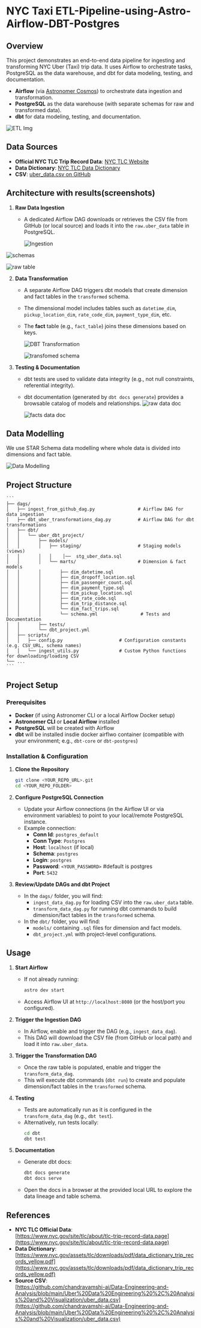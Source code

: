 # NYC Taxi  ETL-Pipeline-using-Astro-Airflow-DBT-Postgres

## Overview
This project demonstrates an end-to-end data pipeline for ingesting and transforming NYC Uber (Taxi) trip data. It uses Airflow to orchestrate tasks, PostgreSQL as the data warehouse, and dbt for data modeling, testing, and documentation.
- **Airflow** (via [Astronomer Cosmos](https://docs.astronomer.io/astro/cloud/cosmos)) to orchestrate data ingestion and transformation.
- **PostgreSQL** as the data warehouse (with separate schemas for raw and transformed data).
- **dbt** for data modeling, testing, and documentation.
  
![ETL Img](https://github.com/chandravamshi-ai/tc_tb_ETL-Pipeline-using-Astro-Airflow-DBT-Postgres/blob/main/imgs/etlflow.png)

## Data Sources
- **Official NYC TLC Trip Record Data**: [NYC TLC Website](https://www.nyc.gov/site/tlc/about/tlc-trip-record-data.page)  
- **Data Dictionary**: [NYC TLC Data Dictionary](https://www.nyc.gov/assets/tlc/downloads/pdf/data_dictionary_trip_records_yellow.pdf)  
- **CSV**: [uber_data.csv on GitHub](https://github.com/chandravamshi-ai/Data-Engineering-and-Analysis/blob/main/Uber%20Data%20Engineering%20%2C%20Analysis%20and%20Visualization/uber_data.csv)

## Architecture with results(screenshots)
1. **Raw Data Ingestion**  
   - A dedicated Airflow DAG downloads or retrieves the CSV file from GitHub (or local source) and loads it into the `raw.uber_data` table in PostgreSQL.
     
      ![Ingestion](https://github.com/chandravamshi-ai/tc_tb_ETL-Pipeline-using-Astro-Airflow-DBT-Postgres/blob/main/imgs/data_ingestion_dag_success.png)

 ![schemas](https://github.com/chandravamshi-ai/tc_tb_ETL-Pipeline-using-Astro-Airflow-DBT-Postgres/blob/main/imgs/schemas.png)

![raw table](https://github.com/chandravamshi-ai/tc_tb_ETL-Pipeline-using-Astro-Airflow-DBT-Postgres/blob/main/imgs/uber_data_table.png)

     
     
2. **Data Transformation**  
   - A separate Airflow DAG triggers dbt models that create dimension and fact tables in the `transformed` schema.  
   - The dimensional model includes tables such as `datetime_dim`, `pickup_location_dim`, `rate_code_dim`, `payment_type_dim`, etc.  
   - The **fact** table (e.g., `fact_table`) joins these dimensions based on keys.
     
     ![DBT Transformation](https://github.com/chandravamshi-ai/tc_tb_ETL-Pipeline-using-Astro-Airflow-DBT-Postgres/blob/main/imgs/dbt_transformation_dag_success.png)
  
     ![transfomed schema](https://github.com/chandravamshi-ai/tc_tb_ETL-Pipeline-using-Astro-Airflow-DBT-Postgres/blob/main/imgs/transfomred_schema.png)

     
3. **Testing & Documentation**  
   - dbt tests are used to validate data integrity (e.g., not null constraints, referential integrity).  
   - dbt documentation (generated by `dbt docs generate`) provides a browsable catalog of models and relationships.
     ![raw data doc](https://github.com/chandravamshi-ai/tc_tb_ETL-Pipeline-using-Astro-Airflow-DBT-Postgres/blob/main/imgs/raw.uber_data.png)
  
     ![facts data doc]( https://github.com/chandravamshi-ai/tc_tb_ETL-Pipeline-using-Astro-Airflow-DBT-Postgres/blob/main/imgs/fact_trips.png
)

    

## Data Modelling
  We use STAR Schema data modelling where whole data is divided into dimensions and fact table. 

  ![Data Modelling](https://github.com/chandravamshi-ai/tc_tb_ETL-Pipeline-using-Astro-Airflow-DBT-Postgres/blob/main/imgs/data_modelling.png)
  


 ## Project Structure
 
    ```
    ├── dags/
    │   ├── ingest_from_github_dag.py                # Airflow DAG for data ingestion
    │   ├── dbt_uber_transformations_dag.py          # Airflow DAG for dbt transformations
    │   ├── dbt/
    │   │   └── uber_dbt_project/
    │   │       ├── models/
    │   │       │   ├── staging/                     # Staging models (views)
    │   │       │   │    │──  stg_uber_data.sql
    │   │       │   └── marts/                       # Dimension & fact models
    │   │       │       ├── dim_datetime.sql
    │   │       │       ├── dim_dropoff_location.sql
    │   │       │       ├── dim_passenger_count.sql
    │   │       │       ├── dim_payment_type.sql
    │   │       │       ├── dim_pickup_location.sql
    │   │       │       ├── dim_rate_code.sql
    │   │       │       ├── dim_trip_distance.sql
    │   │       │       └── dim_fact_trips.sql   
    │   │       │       └── schema.yml                # Tests and Documentation          
    │   │       ├── tests/                    
    │   │       └── dbt_project.yml
    │   ├── scripts/
    │   │   ├── config.py                     # Configuration constants (e.g. CSV_URL, schema names)
    │   │   └── ingest_utils.py               # Custom Python functions for downloading/loading CSV
    └── ...
    ```



## Project Setup

### Prerequisites
- **Docker** (if using Astronomer CLI or a local Airflow Docker setup)
- **Astronomer CLI** or **Local Airflow** installed
- **PostgreSQL** will be created with Airflow
- **dbt** will be installed insdie docker airflwo container (compatible with your environment; e.g., `dbt-core` or `dbt-postgres`)

### Installation & Configuration

1. **Clone the Repository**
   ```bash
   git clone <YOUR_REPO_URL>.git
   cd <YOUR_REPO_FOLDER>
   ```
2. **Configure PostgreSQL Connection**
   - Update your Airflow connections (in the Airflow UI or via environment variables) to point to your local/remote PostgreSQL instance.  
   - Example connection:  
     - **Conn Id**: `postgres_default`  
     - **Conn Type**: `Postgres`  
     - **Host**: `localhost` (if local)  
     - **Schema**: `postgres`  
     - **Login**: `postgres`  
     - **Password**: `<YOUR_PASSWORD>`  #default is postgres
     - **Port**: `5432`

3. **Review/Update DAGs and dbt Project**
   - In the `dags/` folder, you will find:
     - `ingest_data_dag.py` for loading CSV into the `raw.uber_data` table.
     - `transform_data_dag.py` for running dbt commands to build dimension/fact tables in the `transformed` schema.
   - In the `dbt/` folder, you will find:
     - `models/` containing `.sql` files for dimension and fact models.
     - `dbt_project.yml` with project-level configurations.

## Usage

1. **Start Airflow**
   - If not already running:
     ```bash
     astro dev start
     ```
   - Access Airflow UI at `http://localhost:8080` (or the host/port you configured).

2. **Trigger the Ingestion DAG**
   - In Airflow, enable and trigger the DAG (e.g., `ingest_data_dag`).  
   - This DAG will download the CSV file (from GitHub or local path) and load it into `raw.uber_data`.

3. **Trigger the Transformation DAG**
   - Once the raw table is populated, enable and trigger the `transform_data_dag`.  
   - This will execute dbt commands (`dbt run`) to create and populate dimension/fact tables in the `transformed` schema.

4. **Testing**
   - Tests are automatically run as it is configured in the `transform_data_dag` (e.g., `dbt test`).  
   - Alternatively, run tests locally:
     ```bash
     cd dbt
     dbt test
     ```

5. **Documentation**
   - Generate dbt docs:
     ```bash
     dbt docs generate
     dbt docs serve
     ```
   - Open the docs in a browser at the provided local URL to explore the data lineage and table schema.

## References
- **NYC TLC Official Data**:  
  [https://www.nyc.gov/site/tlc/about/tlc-trip-record-data.page](https://www.nyc.gov/site/tlc/about/tlc-trip-record-data.page)  
- **Data Dictionary**:  
  [https://www.nyc.gov/assets/tlc/downloads/pdf/data_dictionary_trip_records_yellow.pdf](https://www.nyc.gov/assets/tlc/downloads/pdf/data_dictionary_trip_records_yellow.pdf)  
- **Source CSV**:  
  [https://github.com/chandravamshi-ai/Data-Engineering-and-Analysis/blob/main/Uber%20Data%20Engineering%20%2C%20Analysis%20and%20Visualization/uber_data.csv](https://github.com/chandravamshi-ai/Data-Engineering-and-Analysis/blob/main/Uber%20Data%20Engineering%20%2C%20Analysis%20and%20Visualization/uber_data.csv)

